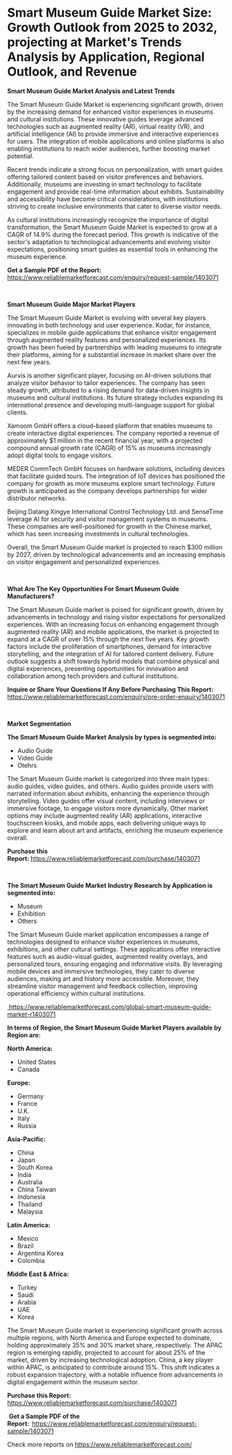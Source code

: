 <p><h1>Smart Museum Guide Market Size: Growth Outlook from 2025 to 2032, projecting at Market's Trends Analysis by Application, Regional Outlook, and Revenue</h1></p><p><strong>Smart Museum Guide Market Analysis and Latest Trends</strong></p>
<p><p>The Smart Museum Guide Market is experiencing significant growth, driven by the increasing demand for enhanced visitor experiences in museums and cultural institutions. These innovative guides leverage advanced technologies such as augmented reality (AR), virtual reality (VR), and artificial intelligence (AI) to provide immersive and interactive experiences for users. The integration of mobile applications and online platforms is also enabling institutions to reach wider audiences, further boosting market potential.</p><p>Recent trends indicate a strong focus on personalization, with smart guides offering tailored content based on visitor preferences and behaviors. Additionally, museums are investing in smart technology to facilitate engagement and provide real-time information about exhibits. Sustainability and accessibility have become critical considerations, with institutions striving to create inclusive environments that cater to diverse visitor needs.</p><p>As cultural institutions increasingly recognize the importance of digital transformation, the Smart Museum Guide Market is expected to grow at a CAGR of 14.9% during the forecast period. This growth is indicative of the sector's adaptation to technological advancements and evolving visitor expectations, positioning smart guides as essential tools in enhancing the museum experience.</p></p>
<p><strong>Get a Sample PDF of the Report:&nbsp;</strong> <a href="https://www.reliablemarketforecast.com/enquiry/request-sample/1403071?utm_campaign=2015&utm_medium=2&utm_source=Github&utm_content=ia&utm_term=12012025&utm_id=smart-museum-guide">https://www.reliablemarketforecast.com/enquiry/request-sample/1403071</a></p>
<p>&nbsp;</p>
<p><strong>Smart Museum Guide Major Market Players</strong></p>
<p><p>The Smart Museum Guide Market is evolving with several key players innovating in both technology and user experience. Kodar, for instance, specializes in mobile guide applications that enhance visitor engagement through augmented reality features and personalized experiences. Its growth has been fueled by partnerships with leading museums to integrate their platforms, aiming for a substantial increase in market share over the next few years.</p><p>Aurvis is another significant player, focusing on AI-driven solutions that analyze visitor behavior to tailor experiences. The company has seen steady growth, attributed to a rising demand for data-driven insights in museums and cultural institutions. Its future strategy includes expanding its international presence and developing multi-language support for global clients.</p><p>Xamoom GmbH offers a cloud-based platform that enables museums to create interactive digital experiences. The company reported a revenue of approximately $1 million in the recent financial year, with a projected compound annual growth rate (CAGR) of 15% as museums increasingly adopt digital tools to engage visitors.</p><p>MEDER CommTech GmbH focuses on hardware solutions, including devices that facilitate guided tours. The integration of IoT devices has positioned the company for growth as more museums explore smart technology. Future growth is anticipated as the company develops partnerships for wider distributor networks.</p><p>Beijing Datang Xingye International Control Technology Ltd. and SenseTime leverage AI for security and visitor management systems in museums. These companies are well-positioned for growth in the Chinese market, which has seen increasing investments in cultural technologies.</p><p>Overall, the Smart Museum Guide market is projected to reach $300 million by 2027, driven by technological advancements and an increasing emphasis on visitor engagement and personalized experiences.</p></p>
<p>&nbsp;</p>
<p><strong>What Are The Key Opportunities For Smart Museum Guide Manufacturers?</strong></p>
<p><p>The Smart Museum Guide market is poised for significant growth, driven by advancements in technology and rising visitor expectations for personalized experiences. With an increasing focus on enhancing engagement through augmented reality (AR) and mobile applications, the market is projected to expand at a CAGR of over 15% through the next five years. Key growth factors include the proliferation of smartphones, demand for interactive storytelling, and the integration of AI for tailored content delivery. Future outlook suggests a shift towards hybrid models that combine physical and digital experiences, presenting opportunities for innovation and collaboration among tech providers and cultural institutions.</p></p>
<p><strong>Inquire or Share Your Questions If Any Before Purchasing This Report:</strong> <a href="https://www.reliablemarketforecast.com/enquiry/pre-order-enquiry/1403071?utm_campaign=2015&utm_medium=2&utm_source=Github&utm_content=ia&utm_term=12012025&utm_id=smart-museum-guide">https://www.reliablemarketforecast.com/enquiry/pre-order-enquiry/1403071</a></p>
<p>&nbsp;</p>
<p><strong>Market Segmentation</strong></p>
<p><strong>The Smart Museum Guide Market Analysis by types is segmented into:</strong></p>
<p><ul><li>Audio Guide</li><li>Video Guide</li><li>Otehrs</li></ul></p>
<p><p>The Smart Museum Guide market is categorized into three main types: audio guides, video guides, and others. Audio guides provide users with narrated information about exhibits, enhancing the experience through storytelling. Video guides offer visual content, including interviews or immersive footage, to engage visitors more dynamically. Other market options may include augmented reality (AR) applications, interactive touchscreen kiosks, and mobile apps, each delivering unique ways to explore and learn about art and artifacts, enriching the museum experience overall.</p></p>
<p><strong>Purchase this Report:&nbsp;</strong><a href="https://www.reliablemarketforecast.com/purchase/1403071?utm_campaign=2015&utm_medium=2&utm_source=Github&utm_content=ia&utm_term=12012025&utm_id=smart-museum-guide">https://www.reliablemarketforecast.com/purchase/1403071</a></p>
<p>&nbsp;</p>
<p><strong>The Smart Museum Guide Market Industry Research by Application is segmented into:</strong></p>
<p><ul><li>Museum</li><li>Exhibition</li><li>Others</li></ul></p>
<p><p>The Smart Museum Guide market application encompasses a range of technologies designed to enhance visitor experiences in museums, exhibitions, and other cultural settings. These applications offer interactive features such as audio-visual guides, augmented reality overlays, and personalized tours, ensuring engaging and informative visits. By leveraging mobile devices and immersive technologies, they cater to diverse audiences, making art and history more accessible. Moreover, they streamline visitor management and feedback collection, improving operational efficiency within cultural institutions.</p></p>
<p><a href="https://www.reliablemarketforecast.com/global-smart-museum-guide-market-r1403071?utm_campaign=2015&utm_medium=2&utm_source=Github&utm_content=ia&utm_term=12012025&utm_id=smart-museum-guide">&nbsp;https://www.reliablemarketforecast.com/global-smart-museum-guide-market-r1403071</a></p>
<p><strong>In terms of Region, the Smart Museum Guide Market Players available by Region are:</strong></p>
<p>
    <p> <strong> North America: </strong>
        <ul>
            <li>United States</li>
            <li>Canada</li>
        </ul>
        </p> 
    <p> <strong> Europe: </strong>
        <ul>
            <li>Germany</li>
            <li>France</li>
            <li>U.K.</li>
            <li>Italy</li>
            <li>Russia</li>
        </ul>
        </p> 
    <p> <strong> Asia-Pacific: </strong>
        <ul>
            <li>China</li>
            <li>Japan</li>
            <li>South Korea</li>
            <li>India</li>
            <li>Australia</li>
            <li>China Taiwan</li>
            <li>Indonesia</li>
            <li>Thailand</li>
            <li>Malaysia</li>
        </ul>
        </p> 
    <p> <strong> Latin America: </strong>
        <ul>
            <li>Mexico</li>
            <li>Brazil</li>
            <li>Argentina Korea</li>
            <li>Colombia</li>
        </ul>
        </p> 
    <p> <strong> Middle East & Africa: </strong>
        <ul>
            <li>Turkey</li>
            <li>Saudi</li>
            <li>Arabia</li>
            <li>UAE</li>
            <li>Korea</li>
        </ul>
    </p>
    </p>
<p><p>The Smart Museum Guide market is experiencing significant growth across multiple regions, with North America and Europe expected to dominate, holding approximately 35% and 30% market share, respectively. The APAC region is emerging rapidly, projected to account for about 25% of the market, driven by increasing technological adoption. China, a key player within APAC, is anticipated to contribute around 15%. This shift indicates a robust expansion trajectory, with a notable influence from advancements in digital engagement within the museum sector.</p></p>
<p><strong>Purchase this Report: </strong><a href="https://www.reliablemarketforecast.com/purchase/1403071?utm_campaign=2015&utm_medium=2&utm_source=Github&utm_content=ia&utm_term=12012025&utm_id=smart-museum-guide">https://www.reliablemarketforecast.com/purchase/1403071</a></p>
<p>&nbsp;<strong>Get a Sample PDF of the Report:&nbsp;&nbsp;</strong><a href="https://www.reliablemarketforecast.com/enquiry/request-sample/1403071?utm_campaign=2015&utm_medium=2&utm_source=Github&utm_content=ia&utm_term=12012025&utm_id=smart-museum-guide">https://www.reliablemarketforecast.com/enquiry/request-sample/1403071</a></p>
<p><strong></strong></p>
<p>Check more reports on <a href="https://www.reliablemarketforecast.com/?utm_campaign=2015&utm_medium=2&utm_source=Github&utm_content=ia&utm_term=12012025&utm_id=smart-museum-guide">https://www.reliablemarketforecast.com/</a></p>